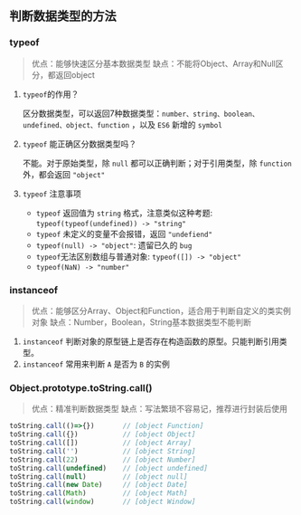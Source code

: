 ## 判断数据类型的方法
### typeof
> 优点：能够快速区分基本数据类型 缺点：不能将Object、Array和Null区分，都返回object
1. `typeof`的作用？
   
   区分数据类型，可以返回7种数据类型：`number、string、boolean、undefined、object、function` ，以及 `ES6` 新增的 `symbol`
2. `typeof` 能正确区分数据类型吗？
   
   不能。对于原始类型，除 `null` 都可以正确判断；对于引用类型，除 `function` 外，都会返回 `"object"`
3. `typeof` 注意事项
   + `typeof` 返回值为 `string` 格式，注意类似这种考题: `typeof(typeof(undefined)) -> "string"`
   + `typeof` 未定义的变量不会报错，返回 `"undefiend"` 
   + `typeof(null) -> "object"`: 遗留已久的 `bug`
   + `typeof`无法区别数组与普通对象: `typeof([]) -> "object"`
   + `typeof(NaN) -> "number"`
### instanceof
> 优点：能够区分Array、Object和Function，适合用于判断自定义的类实例对象 缺点：Number，Boolean，String基本数据类型不能判断

1. `instanceof` 判断对象的原型链上是否存在构造函数的原型。只能判断引用类型。
2. `instanceof` 常用来判断 `A` 是否为 `B` 的实例
### Object.prototype.toString.call()
> 优点：精准判断数据类型 缺点：写法繁琐不容易记，推荐进行封装后使用
```js
toString.call(()=>{})       // [object Function]
toString.call({})           // [object Object]
toString.call([])           // [object Array]
toString.call('')           // [object String]
toString.call(22)           // [object Number]
toString.call(undefined)    // [object undefined]
toString.call(null)         // [object null]
toString.call(new Date)     // [object Date]
toString.call(Math)         // [object Math]
toString.call(window)       // [object Window]
```
